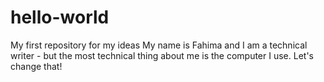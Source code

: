 # hello-world
My first repository for my ideas
My name is Fahima and I am a technical writer - but the most technical thing about me is the computer I use. Let's change that!
